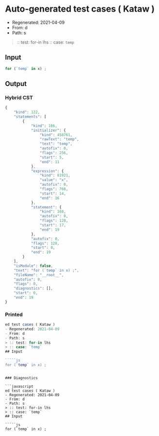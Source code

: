 # Auto-generated test cases ( Kataw )
- Regenerated: 2021-04-09
- From: d
- Path: s
> :: test: for-in lhs
> :: case: `temp`
## Input

`````js
for (`temp` in x) ;
`````

## Output

### Hybrid CST

```javascript
{
    "kind": 122,
    "statements": [
        {
            "kind": 166,
            "initializer": {
                "kind": 458761,
                "rawText": "temp",
                "text": "temp",
                "autofix": 0,
                "flags": 256,
                "start": 5,
                "end": 11
            },
            "expression": {
                "kind": 81921,
                "value": "x",
                "autofix": 0,
                "flags": 768,
                "start": 14,
                "end": 16
            },
            "statement": {
                "kind": 168,
                "autofix": 0,
                "flags": 128,
                "start": 17,
                "end": 19
            },
            "autofix": 0,
            "flags": 128,
            "start": 0,
            "end": 19
        }
    ],
    "isModule": false,
    "text": "for (`temp` in x) ;",
    "fileName": "__root__",
    "autofix": 0,
    "flags": 0,
    "diagnostics": [],
    "start": 0,
    "end": 19
}
```

### Printed

```javascript
ed test cases ( Kataw )
- Regenerated: 2021-04-09
- From: d
- Path: s
> :: test: for-in lhs
> :: case: `temp`
## Input

`````js
for (`temp` in x) ;
`````
```

### Diagnostics

```javascript
ed test cases ( Kataw )
- Regenerated: 2021-04-09
- From: d
- Path: s
> :: test: for-in lhs
> :: case: `temp`
## Input

`````js
for (`temp` in x) ;
`````
```

